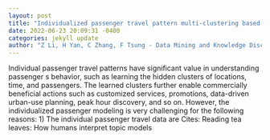 ```yaml
--- 
layout: post 
title: "Individualized passenger travel pattern multi-clustering based on graph regularized tensor latent dirichlet allocation" 
date: 2022-06-23 20:09:31 -0400 
categories: jekyll update 
author: "Z Li, H Yan, C Zhang, F Tsung - Data Mining and Knowledge Discovery, 2022" 
--- 
```

Individual passenger travel patterns have significant value in understanding passenger s behavior, such as learning the hidden clusters of locations, time, and passengers. The learned clusters further enable commercially beneficial actions such as customized services, promotions, data-driven urban-use planning, peak hour discovery, and so on. However, the individualized passenger modeling is very challenging for the following reasons: 1) The individual passenger travel data are Cites: Reading tea leaves: How humans interpret topic models